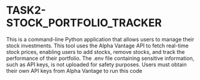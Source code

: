 # TASK2-STOCK_PORTFOLIO_TRACKER
This is a command-line Python application that allows users to manage their stock investments. This tool uses the Alpha Vantage API to fetch real-time stock prices, enabling users to add stocks, remove stocks, and track the performance of their portfolio. The .env file containing sensitive information, such as API keys, is not uploaded for safety purposes. Users must obtain their own API keys from Alpha Vantage to run this code
